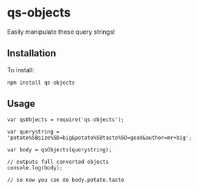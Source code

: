 qs-objects
=================

Easily manipulate these query strings!

Installation
------------
To install:

    npm install qs-objects
    
Usage
-----

    var qsObjects = require('qs-objects');
    
    var querystring = 'potato%5Bsize%5D=big&potato%5Btaste%5D=good&author=mr+big';
    
    var body = qsObjects(querystring);
    
    // outputs full converted objects
    console.log(body);
    
    // so now you can do body.potato.taste